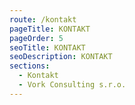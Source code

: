 ```yaml
---
route: /kontakt
pageTitle: KONTAKT
pageOrder: 5
seoTitle: KONTAKT
seoDescription: KONTAKT
sections:
  - Kontakt
  - Vork Consulting s.r.o.
---
```

